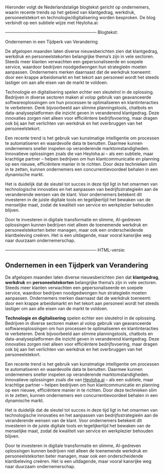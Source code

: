 Hieronder volgt de Nederlandstalige blogtekst gericht op ondernemers, waarin recente trends op het gebied van klantgedrag, werkdruk, personeelstekort en technologie/digitalisering worden besproken. De blog verbindt op een subtiele wijze met Heyloha.ai:

──────────────────────────────
Blogtekst:

Ondernemen in een Tijdperk van Verandering

De afgelopen maanden laten diverse nieuwsberichten zien dat klantgedrag, werkdruk en personeelstekorten belangrijke thema’s zijn in vele sectoren. Steeds meer klanten verwachten een gepersonaliseerde en soepele service, waardoor bedrijven noodgedwongen hun strategieën moeten aanpassen. Ondernemers merken daarnaast dat de werkdruk toeneemt: door een krappe arbeidsmarkt en het tekort aan personeel wordt het steeds lastiger om aan alle eisen van de markt te voldoen.

Technologie en digitalisering spelen echter een sleutelrol in de oplossing. Bedrijven in diverse sectoren maken al volop gebruik van geavanceerde softwareoplossingen om hun processen te optimaliseren en klantinteracties te verbeteren. Denk bijvoorbeeld aan slimme planningstools, chatbots en data-analyseplatformen die inzicht geven in veranderend klantgedrag. Deze innovaties zorgen niet alleen voor efficiëntere bedrijfsvoering, maar dragen ook bij aan het verlichten van werkdruk en het overbruggen van het personeelstekort.

Een recente trend is het gebruik van kunstmatige intelligentie om processen te automatiseren en waardevolle data te benutten. Daarmee kunnen ondernemers sneller inspelen op veranderende marktomstandigheden. Innovatieve oplossingen zoals die van Heyloha.ai – als een subtiele, maar krachtige partner – helpen bedrijven om hun klantcommunicatie en planning op een nieuwe, efficiëntere manier in te richten. Door deze technieken slim in te zetten, kunnen ondernemers een concurrentievoordeel behalen in een dynamische markt.

Het is duidelijk dat de sleutel tot succes in deze tijd ligt in het omarmen van technologische innovaties en het aanpassen van bedrijfsstrategieën aan de veranderende wensen van de klant. Voor ondernemers betekent dit investeren in de juiste digitale tools en tegelijkertijd het bewaken van de menselijke maat, zodat de kwaliteit van service en werkplezier behouden blijven.

Door te investeren in digitale transformatie en slimme, AI-gedreven oplossingen kunnen bedrijven niet alleen de toenemende werkdruk en personeelstekorten beter managen, maar ook een onderscheidende klantbeleving creëren. Het is een uitdagende, maar vooral kansrijke weg naar duurzaam ondernemerschap.

──────────────────────────────
HTML-versie:

<html>
  <head>
    <meta charset="UTF-8">
    <title>Ondernemen in een Tijdperk van Verandering</title>
  </head>
  <body>
    <article>
      <h1>Ondernemen in een Tijdperk van Verandering</h1>
      <p>De afgelopen maanden laten diverse nieuwsberichten zien dat <strong>klantgedrag</strong>, <strong>werkdruk</strong> en <strong>personeelstekorten</strong> belangrijke thema’s zijn in vele sectoren. Steeds meer klanten verwachten een gepersonaliseerde en soepele service, waardoor bedrijven noodgedwongen hun strategieën moeten aanpassen. Ondernemers merken daarnaast dat de werkdruk toeneemt: door een krappe arbeidsmarkt en het tekort aan personeel wordt het steeds lastiger om aan alle eisen van de markt te voldoen.</p>
      <p><strong>Technologie en digitalisering</strong> spelen echter een sleutelrol in de oplossing. Bedrijven in diverse sectoren maken al volop gebruik van geavanceerde softwareoplossingen om hun processen te optimaliseren en klantinteracties te verbeteren. Denk bijvoorbeeld aan slimme planningstools, chatbots en data-analyseplatformen die inzicht geven in veranderend klantgedrag. Deze innovaties zorgen niet alleen voor efficiëntere bedrijfsvoering, maar dragen ook bij aan het verlichten van werkdruk en het overbruggen van het personeelstekort.</p>
      <p>Een recente trend is het gebruik van kunstmatige intelligentie om processen te automatiseren en waardevolle data te benutten. Daarmee kunnen ondernemers sneller inspelen op veranderende marktomstandigheden. Innovatieve oplossingen zoals die van <a href="https://heyloha.ai" target="_blank" rel="noopener">Heyloha.ai</a> – als een subtiele, maar krachtige partner – helpen bedrijven om hun klantcommunicatie en planning op een nieuwe, efficiëntere manier in te richten. Door deze technieken slim in te zetten, kunnen ondernemers een concurrentievoordeel behalen in een dynamische markt.</p>
      <p>Het is duidelijk dat de sleutel tot succes in deze tijd ligt in het omarmen van technologische innovaties en het aanpassen van bedrijfsstrategieën aan de veranderende wensen van de klant. Voor ondernemers betekent dit investeren in de juiste digitale tools en tegelijkertijd het bewaken van de menselijke maat, zodat de kwaliteit van service en werkplezier behouden blijven.</p>
      <p>Door te investeren in digitale transformatie en slimme, AI-gedreven oplossingen kunnen bedrijven niet alleen de toenemende werkdruk en personeelstekorten beter managen, maar ook een onderscheidende klantbeleving creëren. Het is een uitdagende, maar vooral kansrijke weg naar duurzaam ondernemerschap.</p>
    </article>
  </body>
</html>